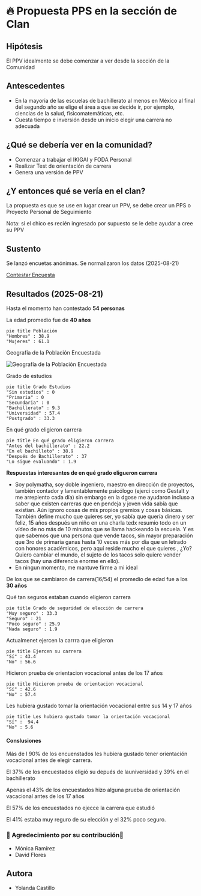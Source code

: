 #  🔥 Propuesta PPS en la sección de Clan

## Hipótesis

El PPV idealmente se debe comenzar a ver desde la sección de la Comunidad 

## Antescedentes

- En la mayoria de las escuelas de bachillerato al menos en México al final del segundo año se elige el área a que se decide ir, por ejemplo, ciencias de la salud, fisicomatemáticas, etc.
- Cuesta tiempo e inversión desde un inicio elegir una carrera no adecuada

## ¿Qué se debería ver en la comunidad?

- Comenzar a trabajar el IKIGAI y FODA Personal
- Realizar Test de orientación de carrera
- Genera una versión de PPV

## ¿Y entonces qué se vería en el clan?

La propuesta es que se use en lugar crear un PPV, se debe crear un PPS o Proyecto Personal de Seguimiento

Nota: si el chico es recién ingresado por supuesto se le debe ayudar a cree su PPV


## Sustento

Se lanzó encuetas anónimas. Se normalizaron los datos (2025-08-21)


[Contestar Encuesta](https://docs.google.com/forms/d/1dDKZVk_P4YmnLEzyHmwG5qFOwgsKDYPIOzGSCwMJSP0/preview)

## Resultados (2025-08-21)

Hasta el momento han contestado **54 personas**

La edad promedio fue de **40 años**

```mermaid
pie title Población
"Hombres" : 38.9
"Mujeres" : 61.1
```
Geografía de la Población Encuestada

![Geografía de la Población Encuestada](img/poblacion.png)

Grado de estudios
```mermaid
pie title Grado Estudios
"Sin estudios" : 0
"Primaria" : 0
"Secundaria" : 0
"Bachillerato" : 9.3
"Universidad" : 57.4
"Postgrado" : 33.3
```

En qué grado eligieron carrera
```mermaid
pie title En qué grado eligieron carrera
"Antes del bachillerato" : 22.2
"En el bachilleto" : 38.9
"Después de Bachillerato" : 37
"Lo sigue evaluando" : 1.9
```
**Respuestas interesantes de en qué grado eligueron carrera**

- Soy polymatha, soy doble ingeniero, maestro en dirección de proyectos, también contador y lamentablemente psicólogo (ejerci como Gestalt y me arrepiento cada día) sin embargo en la dgose me ayudaron incluso a saber que existen carreras que en pendeja y joven vida sabía que existían. Aún ignoro cosas de mis propios gremios y cosas básicas. También define mucho que quieres ser, yo sabía que quería dinero y ser feliz, 15 años después un niño en una charla tedx resumio todo en un vídeo de no más de 10 minutos que se llama hackeando la escuela. Y es que sabemos que una persona que vende tacos, sin mayor preparación que 3ro de primaria ganas hasta 10 veces más por día que un letrado con honores académicos, pero aquí reside mucho el que quieres , ¿Yo? Quiero cambiar el mundo, el sujeto de los tacos solo quiere vender tacos (hay una diferencia enorme en ello).
- En ningun momento, me mantuve firme a mi ideal

De los que se cambiaron de carrera(16/54) el promedio de edad fue a los **30 años**

Qué tan seguros estaban cuando eligieron carrera
```mermaid
pie title Grado de seguridad de elección de carrera
"Muy seguro" : 33.3
"Seguro" : 21
"Poco seguro" : 25.9
"Nada seguro" : 1.9
```

Actualmenet ejercen la carrra que eligieron
```mermaid
pie title Ejercen su carrera
"Sí" : 43.4
"No" : 56.6
```

Hicieron prueba de orientacion vocacional antes de los 17 años
```mermaid
pie title Hicieron prueba de orientacion vocacional
"Sí" : 42.6
"No" : 57.4
```

Les hubiera gustado tomar la orientación vocacional entre sus 14 y 17 años
```mermaid
pie title Les hubiera gustado tomar la orientación vocacional
"Sí" :  94.4
"No" : 5.6
```

#### Conslusiones

Más de l 90% de los encuenstados les hubiera gustado tener orientación vocacional antes 
de elegir carrera. 

El 37% de los encuestados eligió su depués de launiversidad y 39% en el bachillerato

Apenas el 43% de los encuestados hizo alguna prueba de orientación vacacional antes de los 17 años

El 57% de los encuestados no ejecce la carrera que estudió

El 41% estaba muy reguro de su elección y el 32% poco seguro.

### 👏 Agredecimiento por su contribución👏

- Mónica Ramírez
- David Flores

## Autora

- Yolanda Castillo